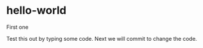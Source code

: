 # hello-world
First one

Test this out by typing some code.
Next we will commit to change the code.
